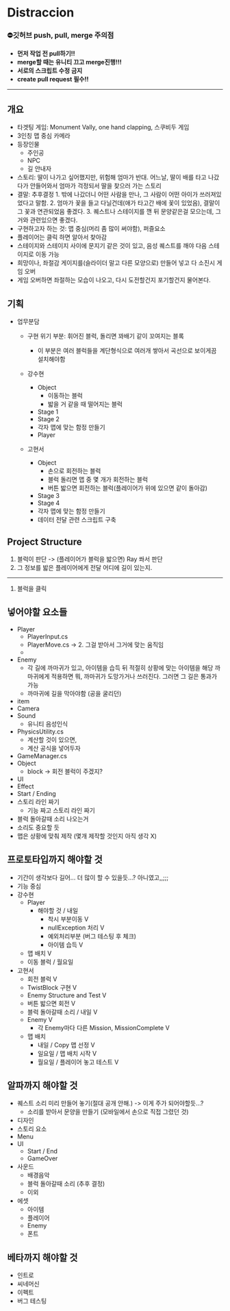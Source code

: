 # Distraccion

### ⛔<b>깃허브 push, pull, merge 주의점</b>
- <b>먼저 작업 전 pull하기!!</b> 
- <b>merge할 때는 유니티 끄고 merge진행!!!</b>
- <b>서로의 스크립트 수정 금지</b>
- <b>create pull request 필수!!</b> 
-------------------
## 개요
- 타겟팅 게임: Monument Vally, one hand clapping, 스쿠비두 게임
- 3인칭 맵 중심 카메라
- 등장인물
    - 주인공
    - NPC
    - 길 안내자
- 스토리: 딸이 나가고 싶어했지만, 위험해 엄마가 반대. 어느날, 딸이 배를 타고 나갔다가 안들어와서 엄마가 걱정되서 딸을 찾으러 가는 스토리
- 결말: 추후결정
        1. 밖에 나갔더니 어떤 사람을 만나, 그 사람이 어떤 아이가 쓰러져있었다고 말함. 
        2. 엄마가 꽃을 들고 다닐건데(애가 타고간 배에 꽃이 있었음), 결말이 그 꽃과 연관되었음 좋겠다. 
        3. 퀘스트나 스테이지를 깬 뒤 문양같은걸 모으는데, 그거와 관련있으면 좋겠다.
- 구현하고자 하는 것: 맵 중심(머리 좀 많이 써야함), 퍼즐요소
- 플레이어는 클릭 하면 알아서 찾아감
- 스테이지와 스테이지 사이에 문지기 같은 것이 있고, 음성 퀘스트를 깨야 다음 스테이지로 이동 가능
- 희망이나, 좌절감 게이지를(슬라이더 말고 다른 모양으로) 만들어 넣고 다 소진시 게임 오버
- 게임 오버하면 좌절하는 모습이 나오고, 다시 도전할건지 포기할건지 물어본다.
## 기획 
- 업무분담
    - 구현 위기 부분: 휘어진 블럭, 돌리면 꽈배기 같이 꼬여지는 블록
        - 이 부분은 여러 블럭들을 계단형식으로 여러개 쌓아서 곡선으로 보이게끔 설치해야함

    - 강수현
        - Object
            - 이동하는 블럭
            - 밟을 거 같을 때  떨어지는 블럭
        - Stage 1
        - Stage 2
        - 각자 맵에 맞는 함정 만들기
        - Player
    - 고현서
        - Object
            - 손으로 회전하는 블럭
            - 블럭 돌리면 맵 중 몇 개가 회전하는 블럭
            - 버튼 밟으면 회전하는 블럭(플레이어가 위에 있으면 같이 돌아감)
        - Stage 3
        - Stage 4
        - 각자 맵에 맞는 함정 만들기
        - 데이터 전달 관련 스크립트 구축
## Project Structure
1. 블럭이 판단 -> (플레이어가 블럭을 밟으면) Ray 쏴서 판단
2. 그 정보를 밟은 플레이어에게 전달 어디에 길이 있는지. 
---
1. 블럭을 클릭 

## 넣어야할 요소들
- Player
    - PlayerInput.cs 
    - PlayerMove.cs -> 2. 그걸 받아서 그거에 맞는 움직임
    - 
- Enemy
    - 각 길에 까마귀가 있고, 아이템을 습득 뒤 적절히 상황에 맞는 아이템을 해당 까마귀에게 적용하면 
        뭐, 까마귀가 도망가거나 쓰러진다. 그러면 그 길은 통과가 가능
    - 까마귀에 길을 막아야함 (공을 굴리던)
- item
- Camera
- Sound
    - 유니티 음성인식
- PhysicsUtility.cs 
    - 계산할 것이 있으면, 
    - 계산 공식을 넣어두자
- GameManager.cs
- Object 
    - block -> 회전 블럭이 주겠지? 
- UI
- Effect
- Start / Ending
- 스토리 라인 짜기
    - 기능 짜고 스토리 라인 짜기
- 블럭 돌아갈때 소리 나오는거
- 소리도 중요할 듯
- 맵은 상황에 맞춰 제작 (몇개 제작할 것인지 아직 생각 X)
## <b>프로토타입까지 해야할 것</b>
- 기간이 생각보다 길어... 더 많이 할 수 있을듯...? 아니였고,,;;;
- 기능 중심
- 강수현
    - Player  
        - 해야할 것 / 내일
            - 착시 부분이동 V
            - nullException 처리 V
            - 예외처리부분 (버그 테스팅 후 체크)
            - 아이템 습득 V
    - 맵 배치 V
    - 이동 블럭 / 월요일
- 고현서
    - 회전 블럭 V 
    - TwistBlock 구현 V
    - Enemy Structure and Test V  
    - 버튼 밟으면 회전 V
    - 블럭 돌아갈때 소리 / 내일 V
    - Enemy V
        - 각 Enemy마다 다른 Mission, MissionComplete V
    - 맵 배치 
        - 내일 / Copy 맵 선정 V
        - 일요일 / 맵 배치 시작 V
        - 월요일 / 플레이어 놓고 테스트 V
## <b>알파까지 해야할 것</b>
- 퀘스트 소리 미리 만들어 놓기(절대 공개 안해.) -> 이게 주가 되어야할듯...?
    - 소리를 받아서 문양을 만들기 (모바일에서 손으로 직접 그렸던 것)
- 디자인
- 스토리 요소
- Menu
- UI
    - Start / End
    - GameOver 
- 사운드
    - 배경음악
    - 블럭 돌아갈때 소리 (추후 결정)
    - 이외
- 에셋
    - 아이템
    - 플레이어
    - Enemy
    - 폰트    
## <b> 베타까지 해야할 것</b>
- 인트로
- 씨네머신
- 이펙트
- 버그 테스팅
